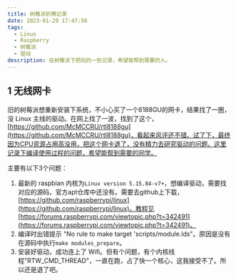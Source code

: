 ```yaml
---
title: 树莓派折腾记录
date: 2023-01-29 17:47:50
tags:
  - Linux
  - Raspberry
  - 树莓派
  - 驱动
description: 在树莓派下把玩的一些记录，希望能帮到需要的人。
---
```



## 1 无线网卡

旧的树莓派想重新安装下系统，不小心买了一个8188GU的网卡，结果找了一圈，没 Linux 主线的驱动。在网上找了一波，找到了这个，[https://github.com/McMCCRU/rtl8188gu](https://github.com/McMCCRU/rtl8188gu)，看起来风评还不错。试了下，最终因为CPU资源占用高没用，把这个网卡退了，没有精力去研究驱动的问题。这里记录下编译使用过程的问题，希望能帮到需要的同学。


主要有以下3个问题：

1. 最新的 raspbian 内核为`Linux version 5.15.84-v7+`，想编译驱动，需要找对应的源码，官方apt仓库中还没有。需要去github上下载，[https://github.com/raspberrypi/linux](https://github.com/raspberrypi/linux)。教程见[https://forums.raspberrypi.com/viewtopic.php?t=342491](https://forums.raspberrypi.com/viewtopic.php?t=342491)。
2. 编译时出错提示 "No rule to make target 'scripts/module.lds"。原因是没有在源码中执行`make modules_prepare`。
3. 安装好驱动，成功连上了 Wifi。但有个问题，有个内核线程"RTW_CMD_THREAD"，一直在跑，占了快一个核心，这我接受不了。所以还是退了吧。


